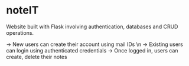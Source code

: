 # noteIT
Website built with Flask involving authentication, databases and CRUD operations.

-> New users can create their account using mail IDs \n
-> Existing users can login using authenticated credentials
-> Once logged in, users can create, delete their notes

